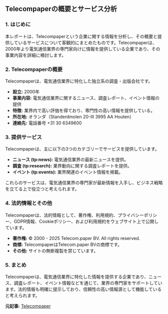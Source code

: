 ## Telecompaperの概要とサービス分析

### 1. はじめに

本レポートは、Telecompaperという企業に関する情報を分析し、その概要と提供しているサービスについて客観的にまとめたものです。Telecompaperは、2000年より電気通信業界の専門家向けに情報を提供している企業であり、その事業内容を詳細に検討します。

### 2. Telecompaperの概要

Telecompaperは、電気通信業界に特化した独立系の調査・出版会社です。

* **設立:** 2000年
* **事業内容:** 電気通信業界に関するニュース、調査レポート、イベント情報の提供
* **特徴:** 業界内で高い評価を得ており、専門性の高い情報を提供している。
* **所在地:** オランダ（Standerdmolen 20-III 3995 AA Houten）
* **連絡先:** 電話番号 +31 30 6349600

### 3. 提供サービス

Telecompaperは、主に以下の3つのカテゴリーでサービスを提供しています。

* **ニュース (tp:news):** 電気通信業界の最新ニュースを提供。
* **調査 (tp:research):** 業界動向に関する調査レポートを提供。
* **イベント (tp:events):** 業界関連のイベント情報を掲載。

これらのサービスは、電気通信業界の専門家が最新情報を入手し、ビジネス戦略を立てる上で役立つと考えられます。

### 4. 法的情報とその他

Telecompaperは、法的情報として、著作権、利用規約、プライバシーポリシー、GDPR情報、Cookieポリシー、および利用規約をウェブサイト上で公開しています。

* **著作権:** © 2000 - 2025 Telecom.paper BV. All rights reserved.
* **商標:** TelecompaperはTelecom.paper BVの商標です。
* **その他:** サイトの無断複製を禁じています。

### 5. まとめ

Telecompaperは、電気通信業界に特化した情報を提供する企業であり、ニュース、調査レポート、イベント情報などを通じて、業界の専門家をサポートしています。法的情報も明確に提示しており、信頼性の高い情報源として機能していると考えられます。



**元記事:** [Telecompaper](https://www.telecompaper.com/news/nec-achieves-free-space-optical-communication-over-10-km--1534724)